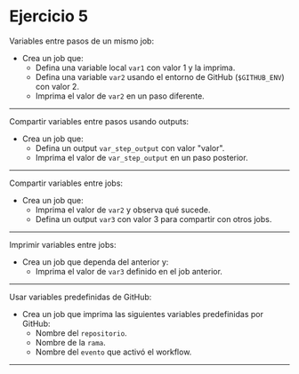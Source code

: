 # Ejercicio 5

Variables entre pasos de un mismo job:

- Crea un job que:
  - Defina una variable local ``var1`` con valor 1 y la imprima.
  - Defina una variable ``var2`` usando el entorno de GitHub (``$GITHUB_ENV``) con valor 2.
  - Imprima el valor de ``var2`` en un paso diferente.

---
Compartir variables entre pasos usando outputs:

- Crea un job que:
  - Defina un output ``var_step_output`` con valor "valor".
  - Imprima el valor de ``var_step_output`` en un paso posterior.

---
Compartir variables entre jobs:

- Crea un job que:
  - Imprima el valor de ``var2`` y observa qué sucede.
  - Defina un output ``var3`` con valor 3 para compartir con otros jobs.

---
Imprimir variables entre jobs:

- Crea un job que dependa del anterior y:
  - Imprima el valor de ``var3`` definido en el job anterior.

---
Usar variables predefinidas de GitHub:

- Crea un job que imprima las siguientes variables predefinidas por GitHub:
  - Nombre del ``repositorio``.
  - Nombre de la ``rama``.
  - Nombre del ``evento`` que activó el workflow.

---

